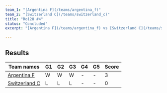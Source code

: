 ```yaml
---
team_1: "[Argentina F](/teams/argentina_f)"
team_2: "[Switzerland C](/teams/switzerland_c)"
title: "Ro128 #4"
status: "Concluded"
excerpt: "[Argentina F](/teams/argentina_f) vs [Switzerland C](/teams/switzerland_c)"

---
```

## Results

| Team names | G1 | G2 | G3 | G4 | G5 | Score |
| -- | -- | -- | -- | -- | -- | -- |
| [Argentina F](/teams/argentina_f) | W | W | W | - | - | 3 |
| [Switzerland C](/teams/switzerland_c) | L | L | L | - | - | 0 |
